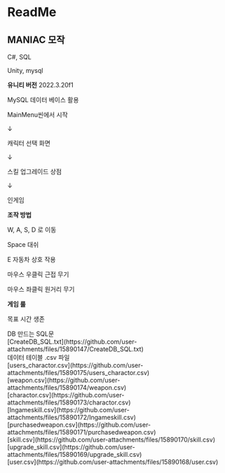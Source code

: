 # ReadMe

## MANIAC 모작

C#, SQL

Unity, mysql

**유니티 버전** 2022.3.20f1

MySQL 데이터 베이스 활용

MainMenu씬에서 시작

↓

캐릭터 선택 화면

↓

스킬 업그레이드 상점

↓

인게임

**조작 방법**

W, A, S, D 로 이동

Space 대쉬

E 자동차 상호 작용

마우스 우클릭 근접 무기

마우스 좌클릭 원거리 무기

**게임 룰**

목표 시간 생존
<Head>DB 만드는 SQL문<br></Head>
<Body>
[CreateDB_SQL.txt](https://github.com/user-attachments/files/15890147/CreateDB_SQL.txt)<br>
데이터 테이블 .csv 파일<br>
[users_charactor.csv](https://github.com/user-attachments/files/15890175/users_charactor.csv)<br>
[weapon.csv](https://github.com/user-attachments/files/15890174/weapon.csv)<br>
[charactor.csv](https://github.com/user-attachments/files/15890173/charactor.csv)<br>
[Ingameskill.csv](https://github.com/user-attachments/files/15890172/Ingameskill.csv)<br>
[purchasedweapon.csv](https://github.com/user-attachments/files/15890171/purchasedweapon.csv)<br>
[skill.csv](https://github.com/user-attachments/files/15890170/skill.csv)<br>
[upgrade_skill.csv](https://github.com/user-attachments/files/15890169/upgrade_skill.csv)<br>
[user.csv](https://github.com/user-attachments/files/15890168/user.csv)<br></Body>
